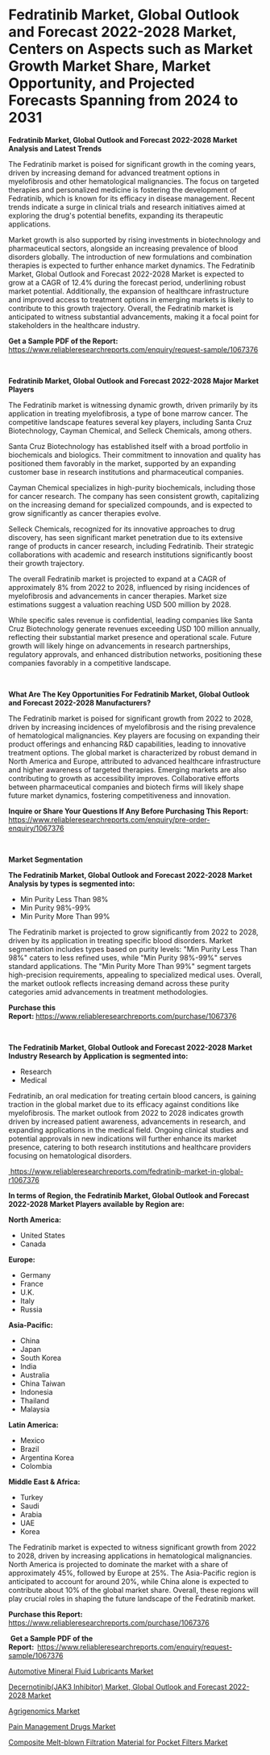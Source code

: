 <p><h1>Fedratinib Market, Global Outlook and Forecast 2022-2028 Market, Centers on Aspects such as Market Growth Market Share, Market Opportunity, and Projected Forecasts Spanning from 2024 to 2031</h1></p><p><strong>Fedratinib Market, Global Outlook and Forecast 2022-2028 Market Analysis and Latest Trends</strong></p>
<p><p>The Fedratinib market is poised for significant growth in the coming years, driven by increasing demand for advanced treatment options in myelofibrosis and other hematological malignancies. The focus on targeted therapies and personalized medicine is fostering the development of Fedratinib, which is known for its efficacy in disease management. Recent trends indicate a surge in clinical trials and research initiatives aimed at exploring the drug's potential benefits, expanding its therapeutic applications.</p><p>Market growth is also supported by rising investments in biotechnology and pharmaceutical sectors, alongside an increasing prevalence of blood disorders globally. The introduction of new formulations and combination therapies is expected to further enhance market dynamics. The Fedratinib Market, Global Outlook and Forecast 2022-2028 Market is expected to grow at a CAGR of 12.4% during the forecast period, underlining robust market potential. Additionally, the expansion of healthcare infrastructure and improved access to treatment options in emerging markets is likely to contribute to this growth trajectory. Overall, the Fedratinib market is anticipated to witness substantial advancements, making it a focal point for stakeholders in the healthcare industry.</p></p>
<p><strong>Get a Sample PDF of the Report:&nbsp;</strong> <a href="https://www.reliableresearchreports.com/enquiry/request-sample/1067376">https://www.reliableresearchreports.com/enquiry/request-sample/1067376</a></p>
<p>&nbsp;</p>
<p><strong>Fedratinib Market, Global Outlook and Forecast 2022-2028 Major Market Players</strong></p>
<p><p>The Fedratinib market is witnessing dynamic growth, driven primarily by its application in treating myelofibrosis, a type of bone marrow cancer. The competitive landscape features several key players, including Santa Cruz Biotechnology, Cayman Chemical, and Selleck Chemicals, among others. </p><p>Santa Cruz Biotechnology has established itself with a broad portfolio in biochemicals and biologics. Their commitment to innovation and quality has positioned them favorably in the market, supported by an expanding customer base in research institutions and pharmaceutical companies. </p><p>Cayman Chemical specializes in high-purity biochemicals, including those for cancer research. The company has seen consistent growth, capitalizing on the increasing demand for specialized compounds, and is expected to grow significantly as cancer therapies evolve.</p><p>Selleck Chemicals, recognized for its innovative approaches to drug discovery, has seen significant market penetration due to its extensive range of products in cancer research, including Fedratinib. Their strategic collaborations with academic and research institutions significantly boost their growth trajectory.</p><p>The overall Fedratinib market is projected to expand at a CAGR of approximately 8% from 2022 to 2028, influenced by rising incidences of myelofibrosis and advancements in cancer therapies. Market size estimations suggest a valuation reaching USD 500 million by 2028. </p><p>While specific sales revenue is confidential, leading companies like Santa Cruz Biotechnology generate revenues exceeding USD 100 million annually, reflecting their substantial market presence and operational scale. Future growth will likely hinge on advancements in research partnerships, regulatory approvals, and enhanced distribution networks, positioning these companies favorably in a competitive landscape.</p></p>
<p>&nbsp;</p>
<p><strong>What Are The Key Opportunities For Fedratinib Market, Global Outlook and Forecast 2022-2028 Manufacturers?</strong></p>
<p><p>The Fedratinib market is poised for significant growth from 2022 to 2028, driven by increasing incidences of myelofibrosis and the rising prevalence of hematological malignancies. Key players are focusing on expanding their product offerings and enhancing R&D capabilities, leading to innovative treatment options. The global market is characterized by robust demand in North America and Europe, attributed to advanced healthcare infrastructure and higher awareness of targeted therapies. Emerging markets are also contributing to growth as accessibility improves. Collaborative efforts between pharmaceutical companies and biotech firms will likely shape future market dynamics, fostering competitiveness and innovation.</p></p>
<p><strong>Inquire or Share Your Questions If Any Before Purchasing This Report:</strong> <a href="https://www.reliableresearchreports.com/enquiry/pre-order-enquiry/1067376">https://www.reliableresearchreports.com/enquiry/pre-order-enquiry/1067376</a></p>
<p>&nbsp;</p>
<p><strong>Market Segmentation</strong></p>
<p><strong>The Fedratinib Market, Global Outlook and Forecast 2022-2028 Market Analysis by types is segmented into:</strong></p>
<p><ul><li>Min Purity Less Than 98%</li><li>Min Purity 98%-99%</li><li>Min Purity More Than 99%</li></ul></p>
<p><p>The Fedratinib market is projected to grow significantly from 2022 to 2028, driven by its application in treating specific blood disorders. Market segmentation includes types based on purity levels: "Min Purity Less Than 98%" caters to less refined uses, while "Min Purity 98%-99%" serves standard applications. The "Min Purity More Than 99%" segment targets high-precision requirements, appealing to specialized medical uses. Overall, the market outlook reflects increasing demand across these purity categories amid advancements in treatment methodologies.</p></p>
<p><strong>Purchase this Report:&nbsp;</strong><a href="https://www.reliableresearchreports.com/purchase/1067376">https://www.reliableresearchreports.com/purchase/1067376</a></p>
<p>&nbsp;</p>
<p><strong>The Fedratinib Market, Global Outlook and Forecast 2022-2028 Market Industry Research by Application is segmented into:</strong></p>
<p><ul><li>Research</li><li>Medical</li></ul></p>
<p><p>Fedratinib, an oral medication for treating certain blood cancers, is gaining traction in the global market due to its efficacy against conditions like myelofibrosis. The market outlook from 2022 to 2028 indicates growth driven by increased patient awareness, advancements in research, and expanding applications in the medical field. Ongoing clinical studies and potential approvals in new indications will further enhance its market presence, catering to both research institutions and healthcare providers focusing on hematological disorders.</p></p>
<p><a href="https://www.reliableresearchreports.com/fedratinib-market-in-global-r1067376">&nbsp;https://www.reliableresearchreports.com/fedratinib-market-in-global-r1067376</a></p>
<p><strong>In terms of Region, the Fedratinib Market, Global Outlook and Forecast 2022-2028 Market Players available by Region are:</strong></p>
<p>
    <p> <strong> North America: </strong>
        <ul>
            <li>United States</li>
            <li>Canada</li>
        </ul>
        </p> 
    <p> <strong> Europe: </strong>
        <ul>
            <li>Germany</li>
            <li>France</li>
            <li>U.K.</li>
            <li>Italy</li>
            <li>Russia</li>
        </ul>
        </p> 
    <p> <strong> Asia-Pacific: </strong>
        <ul>
            <li>China</li>
            <li>Japan</li>
            <li>South Korea</li>
            <li>India</li>
            <li>Australia</li>
            <li>China Taiwan</li>
            <li>Indonesia</li>
            <li>Thailand</li>
            <li>Malaysia</li>
        </ul>
        </p> 
    <p> <strong> Latin America: </strong>
        <ul>
            <li>Mexico</li>
            <li>Brazil</li>
            <li>Argentina Korea</li>
            <li>Colombia</li>
        </ul>
        </p> 
    <p> <strong> Middle East & Africa: </strong>
        <ul>
            <li>Turkey</li>
            <li>Saudi</li>
            <li>Arabia</li>
            <li>UAE</li>
            <li>Korea</li>
        </ul>
    </p>
    </p>
<p><p>The Fedratinib market is expected to witness significant growth from 2022 to 2028, driven by increasing applications in hematological malignancies. North America is projected to dominate the market with a share of approximately 45%, followed by Europe at 25%. The Asia-Pacific region is anticipated to account for around 20%, while China alone is expected to contribute about 10% of the global market share. Overall, these regions will play crucial roles in shaping the future landscape of the Fedratinib market.</p></p>
<p><strong>Purchase this Report: </strong><a href="https://www.reliableresearchreports.com/purchase/1067376">https://www.reliableresearchreports.com/purchase/1067376</a></p>
<p>&nbsp;<strong>Get a Sample PDF of the Report:&nbsp;&nbsp;</strong><a href="https://www.reliableresearchreports.com/enquiry/request-sample/1067376">https://www.reliableresearchreports.com/enquiry/request-sample/1067376</a></p>
<p><strong></strong></p>
<p><p><a href="https://issuu.com/reportprime-2/docs/automotive-mineral-fluid-lubricants_feb3e4c1314d3d">Automotive Mineral Fluid Lubricants Market</a></p><p><a href="https://github.com/mharielmesa/Market-Research-Report-List-4/blob/main/decernotinibjak3-inhibitor-market-global-outlook-and-forecast-2022-2028-market.md">Decernotinib(JAK3 Inhibitor) Market, Global Outlook and Forecast 2022-2028 Market</a></p><p><a href="https://www.linkedin.com/pulse/agrigenomics-industry-analysis-report-its-market-size-growing-8j4pe?trackingId=%2F3DMhniiRLC0Gb4GQWWNLA%3D%3D">Agrigenomics Market</a></p><p><a href="https://www.linkedin.com/pulse/pain-management-drugs-market2024-2031-industry-insights-shm7e?trackingId=KkaKlKcTQXmybnmaVp4qfQ%3D%3D">Pain Management Drugs Market</a></p><p><a href="https://medium.com/@richard_ellings/unlocking-growth-potential-market-strategic-analysis-of-composite-melt-blown-filtration-material-0ce24c6139fb">Composite Melt-blown Filtration Material for Pocket Filters Market</a></p></p>
